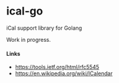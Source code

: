 # ical-go
iCal support library for Golang

Work in progress.

#### Links
* https://tools.ietf.org/html/rfc5545
* https://en.wikipedia.org/wiki/ICalendar
